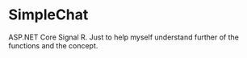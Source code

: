 # SimpleChat
ASP.NET Core Signal R. Just to help myself understand further of the functions and the concept.

